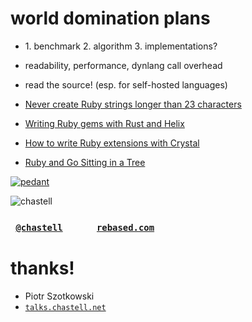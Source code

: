 # world domination plans

* ﻿1. benchmark 2. algorithm 3. implementations?
<!-- .element: class="fragment" -->
* readability, performance, dynlang call overhead
<!-- .element: class="fragment" -->
* read the source! (esp. for self-hosted languages)
<!-- .element: class="fragment" -->
* [Never create Ruby strings longer than 23 characters](http://patshaughnessy.net/2012/1/4/never-create-ruby-strings-longer-than-23-characters)
<!-- .element: class="fragment" -->
* [Writing Ruby gems with Rust and Helix](https://blog.dnsimple.com/2017/05/writing-ruby-gems-with-rust-and-helix/)
<!-- .element: class="fragment" -->
* [How to write Ruby extensions with Crystal](https://www.slideshare.net/AnnaKazakova/how-to-write-ruby-extensions-with-crystal)
<!-- .element: class="fragment" -->
<!-- * <span class="fragment">[crystalized\_ruby](https://github.com/phoffer/crystalized_ruby) | [crystal\_ruby](https://github.com/manastech/crystal_ruby)</span> -->
* [Ruby and Go Sitting in a Tree](http://blog.paracode.com/2015/08/28/ruby-and-go-sitting-in-a-tree/)
<!-- .element: class="fragment" -->


[![pedant](img/pedant.png)](https://twitter.com/andrew_heister/status/776496736764301312)


![chastell](img/chastell_rebased.png)
<!-- .element: style="min-width: auto; width: 66%" -->

### <code>&nbsp;[@chastell](http://chastell.net)</code> &nbsp; &nbsp; &nbsp; &nbsp; &nbsp; &nbsp; &nbsp;<code>[rebased.com](http://rebased.com)</code>

# thanks!

* Piotr Szotkowski
* <code>[talks.chastell.net](http://talks.chastell.net)</code>
